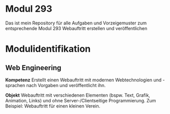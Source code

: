 # Modul 293
Das ist mein Repository für alle Aufgaben und Vorzeigemuster zum entsprechende Modul 293 Webauftritt erstellen und veröffentlichen
# Modulidentifikation
## Web Engineering
**Kompetenz**
Erstellt einen Webauftritt mit modernen Webtechnologien und -sprachen nach Vorgaben und veröffentlicht ihn.

**Objekt**
Webauftritt mit verschiedenen Elementen (bspw. Text, Grafik, Animation, Links) und ohne Server-/Clientseitige Programmierung. Zum Beispiel: Webauftritt für einen kleinen Verein.
